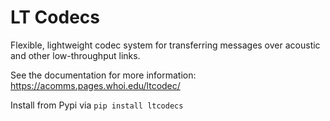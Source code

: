 # LT Codecs

Flexible, lightweight codec system for transferring messages over acoustic and other low-throughput links.

See the documentation for more information: https://acomms.pages.whoi.edu/ltcodec/

Install from Pypi via `pip install ltcodecs`
